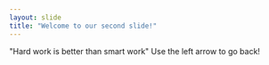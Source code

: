 ```yaml
---
layout: slide
title: "Welcome to our second slide!"
---
```

"Hard work is better than smart work"
Use the left arrow to go back!
